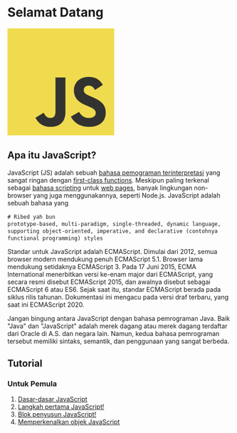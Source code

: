 # Selamat Datang

![JS Logo](https://raw.githubusercontent.com/ksvls/js/gh-pages/img/240px-JavaScript-logo.png)

## Apa itu JavaScript?

JavaScript (JS) adalah sebuah [bahasa pemograman terinterpretasi](https://en.wikipedia.org/wiki/Interpreted_language) yang sangat ringan dengan [first-class functions](https://en.wikipedia.org/wiki/First-class_function). Meskipun paling terkenal sebagai [bahasa scripting](https://en.wikipedia.org/wiki/Scripting_language) untuk [web pages](https://en.wikipedia.org/wiki/Web_page), banyak lingkungan non-browser yang juga menggunakannya, seperti Node.js. JavaScript adalah sebuah bahasa yang 
```gitignore
# Ribed yah bun
prototype-based, multi-paradigm, single-threaded, dynamic language, supporting object-oriented, imperative, and declarative (contohnya functional programming) styles
```

Standar untuk JavaScript adalah ECMAScript. Dimulai dari 2012, semua browser modern mendukung penuh ECMAScript 5.1. Browser lama mendukung setidaknya ECMAScript 3. Pada 17 Juni 2015, ECMA International menerbitkan versi ke-enam major dari ECMAScript, yang secara resmi disebut ECMAScript 2015, dan awalnya disebut sebagai ECMAScript 6 atau ES6. Sejak saat itu, standar ECMAScript berada pada siklus rilis tahunan. Dokumentasi ini mengacu pada versi draf terbaru, yang saat ini ECMAScript 2020.

Jangan bingung antara JavaScript dengan bahasa pemrograman Java. Baik "Java" dan "JavaScript" adalah merek dagang atau merek dagang terdaftar dari Oracle di A.S. dan negara lain. Namun, kedua bahasa pemrograman tersebut memiliki sintaks, semantik, dan penggunaan yang sangat berbeda.

## Tutorial

### Untuk Pemula
1. [Dasar-dasar JavaScript](https://ksvls.github.io/js/id/pemula/dasar-dasar-javascript)
2. [Langkah pertama JavaScript!]()
3. [Blok penyusun JavaScript!]()
4. [Memperkenalkan objek JavaScript]()
